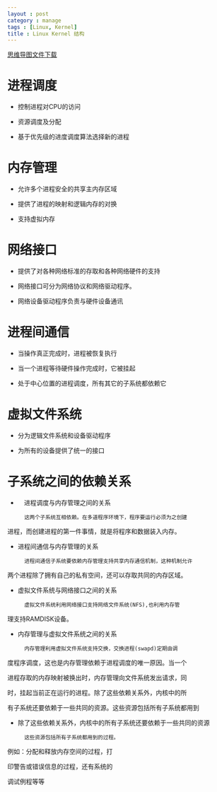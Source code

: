 ---
layout : post
category : manage
tags : [Linux, Kernel]
title : Linux Kernel 结构
---
[思维导图文件下载](#)

# 进程调度

- 控制进程对CPU的访问

- 资源调度及分配

- 基于优先级的进度调度算法选择新的进程

# 内存管理

- 允许多个进程安全的共享主内存区域

- 提供了进程的映射和逻辑内存的对换

- 支持虚拟内存

# 网络接口

- 提供了对各种网络标准的存取和各种网络硬件的支持

- 网络接口可分为网络协议和网络驱动程序。

- 网络设备驱动程序负责与硬件设备通讯

# 进程间通信

- 当操作真正完成时，进程被恢复执行

- 当一个进程等待硬件操作完成时，它被挂起

- 处于中心位置的进程调度，所有其它的子系统都依赖它

# 虚拟文件系统

- 分为逻辑文件系统和设备驱动程序

- 为所有的设备提供了统一的接口

# 子系统之间的依赖关系

- 　进程调度与内存管理之间的关系

        这两个子系统互相依赖。在多道程序环境下，程序要运行必须为之创建
进程，而创建进程的第一件事情，就是将程序和数据装入内存。

- 进程间通信与内存管理的关系

        进程间通信子系统要依赖内存管理支持共享内存通信机制，这种机制允许
两个进程除了拥有自己的私有空间，还可以存取共同的内存区域。

- 虚拟文件系统与网络接口之间的关系

        虚拟文件系统利用网络接口支持网络文件系统(NFS),也利用内存管
理支持RAMDISK设备。

- 内存管理与虚拟文件系统之间的关系

        内存管理利用虚拟文件系统支持交换，交换进程(swapd)定期由调
度程序调度，这也是内存管理依赖于进程调度的唯一原因。当一个
进程存取的内存映射被换出时，内存管理向文件系统发出请求，同
时，挂起当前正在运行的进程。除了这些依赖关系外，内核中的所
有子系统还要依赖于一些共同的资源。这些资源包括所有子系统都用到

- 除了这些依赖关系外，内核中的所有子系统还要依赖于一些共同的资源

        这些资源包括所有子系统都用到的过程。
例如：分配和释放内存空间的过程，打
印警告或错误信息的过程，还有系统的
调试例程等等